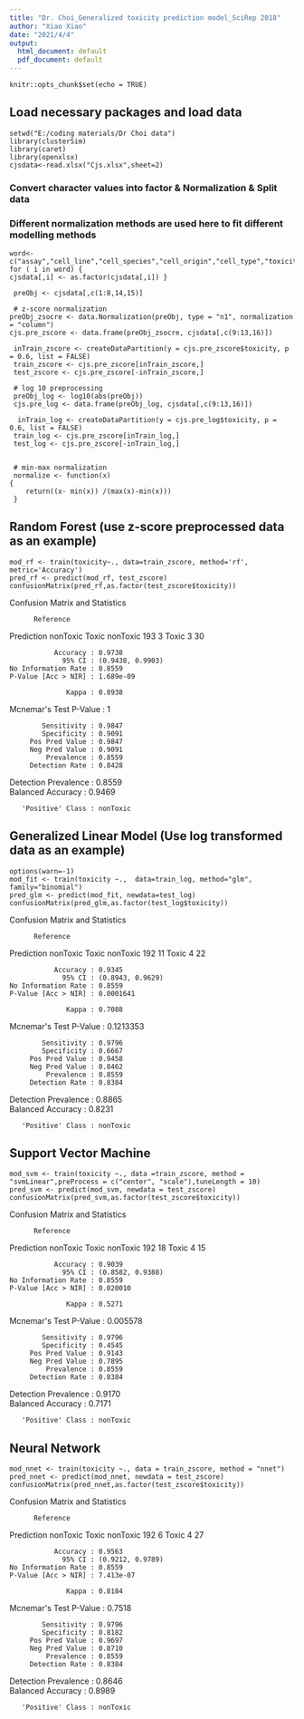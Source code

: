 ```yaml
---
title: "Dr. Choi_Generalized toxicity prediction model_SciRep 2018"
author: "Xiao Xiao"
date: "2021/4/4"
output:
  html_document: default
  pdf_document: default
---
```


```{r setup, include=FALSE}
knitr::opts_chunk$set(echo = TRUE)
```

## Load necessary packages and load data

```{r load data}
setwd("E:/coding materials/Dr Choi data")
library(clusterSim)
library(caret)
library(openxlsx)
cjsdata<-read.xlsx("Cjs.xlsx",sheet=2)
```

### Convert character values into factor & Normalization & Split data

### Different normalization methods are used here to fit different modelling methods 

```{r convert}
word<- c("assay","cell_line","cell_species","cell_origin","cell_type","toxicity")
for ( i in word) {
cjsdata[,i] <- as.factor(cjsdata[,i]) }
 
 preObj <- cjsdata[,c(1:8,14,15)] 
 
 # z-score normalization
preObj_zsocre <- data.Normalization(preObj, type = "n1", normalization = "column")
cjs.pre_zscore <- data.frame(preObj_zsocre, cjsdata[,c(9:13,16)]) 
 
 inTrain_zscore <- createDataPartition(y = cjs.pre_zscore$toxicity, p = 0.6, list = FALSE)
 train_zscore <- cjs.pre_zscore[inTrain_zscore,] 
 test_zscore <- cjs.pre_zscore[-inTrain_zscore,] 
 
 # log 10 preprocessing
 preObj_log <- log10(abs(preObj))
 cjs.pre_log <- data.frame(preObj_log, cjsdata[,c(9:13,16)])
 
  inTrain_log <- createDataPartition(y = cjs.pre_log$toxicity, p = 0.6, list = FALSE)
 train_log <- cjs.pre_zscore[inTrain_log,] 
 test_log <- cjs.pre_zscore[-inTrain_log,] 
 
 
 # min-max normalization
 normalize <- function(x)
{
    return((x- min(x)) /(max(x)-min(x)))
 }

```

## Random Forest (use z-score preprocessed data as an example)

```{r random forest, echo=TRUE}
mod_rf <- train(toxicity~., data=train_zscore, method='rf', metric='Accuracy')
pred_rf <- predict(mod_rf, test_zscore) 
confusionMatrix(pred_rf,as.factor(test_zscore$toxicity))
```

Confusion Matrix and Statistics

          Reference
Prediction nonToxic Toxic
  nonToxic      193     3
  Toxic           3    30
                                          
               Accuracy : 0.9738          
                 95% CI : (0.9438, 0.9903)
    No Information Rate : 0.8559          
    P-Value [Acc > NIR] : 1.689e-09       
                                          
                  Kappa : 0.8938          
                                          
 Mcnemar's Test P-Value : 1               
                                          
            Sensitivity : 0.9847          
            Specificity : 0.9091          
         Pos Pred Value : 0.9847          
         Neg Pred Value : 0.9091          
             Prevalence : 0.8559          
         Detection Rate : 0.8428          
   Detection Prevalence : 0.8559          
      Balanced Accuracy : 0.9469          
                                          
       'Positive' Class : nonToxic 

## Generalized Linear Model (Use log transformed data as an example)

```{r GLM, echo=TRUE}
options(warn=-1)   
mod_fit <- train(toxicity ~.,  data=train_log, method="glm", family="binomial")
pred_glm <- predict(mod_fit, newdata=test_log)
confusionMatrix(pred_glm,as.factor(test_log$toxicity))
```

Confusion Matrix and Statistics

          Reference
Prediction nonToxic Toxic
  nonToxic      192    11
  Toxic           4    22
                                          
               Accuracy : 0.9345          
                 95% CI : (0.8943, 0.9629)
    No Information Rate : 0.8559          
    P-Value [Acc > NIR] : 0.0001641       
                                          
                  Kappa : 0.7088          
                                          
 Mcnemar's Test P-Value : 0.1213353       
                                          
            Sensitivity : 0.9796          
            Specificity : 0.6667          
         Pos Pred Value : 0.9458          
         Neg Pred Value : 0.8462          
             Prevalence : 0.8559          
         Detection Rate : 0.8384          
   Detection Prevalence : 0.8865          
      Balanced Accuracy : 0.8231          
                                          
       'Positive' Class : nonToxic 



## Support Vector Machine

```{R SVM, echo=TRUE}
mod_svm <- train(toxicity ~., data =train_zscore, method = "svmLinear",preProcess = c("center", "scale"),tuneLength = 10)
pred_svm <- predict(mod_svm, newdata = test_zscore)
confusionMatrix(pred_svm,as.factor(test_zscore$toxicity))
```

Confusion Matrix and Statistics

          Reference
Prediction nonToxic Toxic
  nonToxic      192    18
  Toxic           4    15
                                          
               Accuracy : 0.9039          
                 95% CI : (0.8582, 0.9388)
    No Information Rate : 0.8559          
    P-Value [Acc > NIR] : 0.020010        
                                          
                  Kappa : 0.5271          
                                          
 Mcnemar's Test P-Value : 0.005578        
                                          
            Sensitivity : 0.9796          
            Specificity : 0.4545          
         Pos Pred Value : 0.9143          
         Neg Pred Value : 0.7895          
             Prevalence : 0.8559          
         Detection Rate : 0.8384          
   Detection Prevalence : 0.9170          
      Balanced Accuracy : 0.7171          
                                          
       'Positive' Class : nonToxic  


## Neural Network

```{R NN}
mod_nnet <- train(toxicity ~., data = train_zscore, method = "nnet")
pred_nnet <- predict(mod_nnet, newdata = test_zscore)
confusionMatrix(pred_nnet,as.factor(test_zscore$toxicity))
```

Confusion Matrix and Statistics

          Reference
Prediction nonToxic Toxic
  nonToxic      192     6
  Toxic           4    27
                                          
               Accuracy : 0.9563          
                 95% CI : (0.9212, 0.9789)
    No Information Rate : 0.8559          
    P-Value [Acc > NIR] : 7.413e-07       
                                          
                  Kappa : 0.8184          
                                          
 Mcnemar's Test P-Value : 0.7518          
                                          
            Sensitivity : 0.9796          
            Specificity : 0.8182          
         Pos Pred Value : 0.9697          
         Neg Pred Value : 0.8710          
             Prevalence : 0.8559          
         Detection Rate : 0.8384          
   Detection Prevalence : 0.8646          
      Balanced Accuracy : 0.8989          
                                          
       'Positive' Class : nonToxic 
       
       

